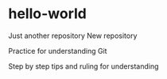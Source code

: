 # hello-world
Just another repository
New repository

Practice for understanding Git

Step by step tips and ruling for understanding
